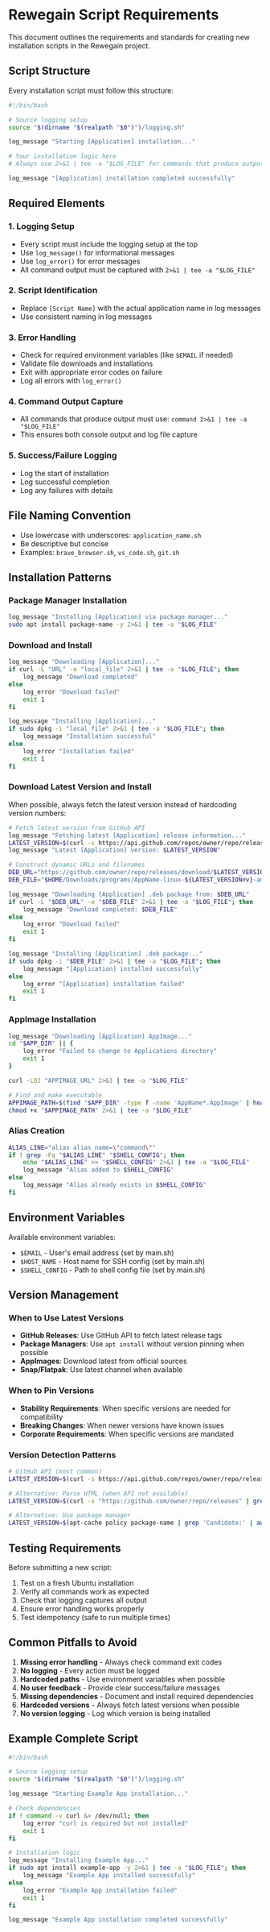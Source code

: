 # Rewegain Script Requirements

This document outlines the requirements and standards for creating new installation scripts in the Rewegain project.

## Script Structure

Every installation script must follow this structure:

```bash
#!/bin/bash

# Source logging setup
source "$(dirname "$(realpath "$0")")/logging.sh"

log_message "Starting [Application] installation..."

# Your installation logic here
# Always use 2>&1 | tee -a "$LOG_FILE" for commands that produce output

log_message "[Application] installation completed successfully"
```

## Required Elements

### 1. Logging Setup
- Every script must include the logging setup at the top
- Use `log_message()` for informational messages
- Use `log_error()` for error messages
- All command output must be captured with `2>&1 | tee -a "$LOG_FILE"`

### 2. Script Identification
- Replace `[Script Name]` with the actual application name in log messages
- Use consistent naming in log messages

### 3. Error Handling
- Check for required environment variables (like `$EMAIL` if needed)
- Validate file downloads and installations
- Exit with appropriate error codes on failure
- Log all errors with `log_error()`

### 4. Command Output Capture
- All commands that produce output must use: `command 2>&1 | tee -a "$LOG_FILE"`
- This ensures both console output and log file capture

### 5. Success/Failure Logging
- Log the start of installation
- Log successful completion
- Log any failures with details

## File Naming Convention

- Use lowercase with underscores: `application_name.sh`
- Be descriptive but concise
- Examples: `brave_browser.sh`, `vs_code.sh`, `git.sh`

## Installation Patterns

### Package Manager Installation
```bash
log_message "Installing [Application] via package manager..."
sudo apt install package-name -y 2>&1 | tee -a "$LOG_FILE"
```

### Download and Install
```bash
log_message "Downloading [Application]..."
if curl -L "URL" -o "local_file" 2>&1 | tee -a "$LOG_FILE"; then
    log_message "Download completed"
else
    log_error "Download failed"
    exit 1
fi

log_message "Installing [Application]..."
if sudo dpkg -i "local_file" 2>&1 | tee -a "$LOG_FILE"; then
    log_message "Installation successful"
else
    log_error "Installation failed"
    exit 1
fi
```

### Download Latest Version and Install
When possible, always fetch the latest version instead of hardcoding version numbers:

```bash
# Fetch latest version from GitHub API
log_message "Fetching latest [Application] release information..."
LATEST_VERSION=$(curl -s https://api.github.com/repos/owner/repo/releases/latest | grep '"tag_name":' | sed -E 's/.*"([^"]+)".*/\1/')
log_message "Latest [Application] version: $LATEST_VERSION"

# Construct dynamic URLs and filenames
DEB_URL="https://github.com/owner/repo/releases/download/$LATEST_VERSION/AppName-linux-${LATEST_VERSION#v}-amd64.deb"
DEB_FILE="$HOME/Downloads/programs/AppName-linux-${LATEST_VERSION#v}-amd64.deb"

log_message "Downloading [Application] .deb package from: $DEB_URL"
if curl -L "$DEB_URL" -o "$DEB_FILE" 2>&1 | tee -a "$LOG_FILE"; then
    log_message "Download completed: $DEB_FILE"
else
    log_error "Download failed"
    exit 1
fi

log_message "Installing [Application] .deb package..."
if sudo dpkg -i "$DEB_FILE" 2>&1 | tee -a "$LOG_FILE"; then
    log_message "[Application] installed successfully"
else
    log_error "[Application] installation failed"
    exit 1
fi
```

### AppImage Installation
```bash
log_message "Downloading [Application] AppImage..."
cd "$APP_DIR" || {
    log_error "Failed to change to Applications directory"
    exit 1
}

curl -LOJ "APPIMAGE_URL" 2>&1 | tee -a "$LOG_FILE"

# Find and make executable
APPIMAGE_PATH=$(find "$APP_DIR" -type f -name 'AppName*.AppImage' | head -n 1)
chmod +x "$APPIMAGE_PATH" 2>&1 | tee -a "$LOG_FILE"
```

### Alias Creation
```bash
ALIAS_LINE="alias alias_name=\"command\""
if ! grep -Fq "$ALIAS_LINE" "$SHELL_CONFIG"; then
    echo "$ALIAS_LINE" >> "$SHELL_CONFIG" 2>&1 | tee -a "$LOG_FILE"
    log_message "Alias added to $SHELL_CONFIG"
else
    log_message "Alias already exists in $SHELL_CONFIG"
fi
```

## Environment Variables

Available environment variables:
- `$EMAIL` - User's email address (set by main.sh)
- `$HOST_NAME` - Host name for SSH config (set by main.sh)
- `$SHELL_CONFIG` - Path to shell config file (set by main.sh)

## Version Management

### When to Use Latest Versions
- **GitHub Releases**: Use GitHub API to fetch latest release tags
- **Package Managers**: Use `apt install` without version pinning when possible
- **AppImages**: Download latest from official sources
- **Snap/Flatpak**: Use latest channel when available

### When to Pin Versions
- **Stability Requirements**: When specific versions are needed for compatibility
- **Breaking Changes**: When newer versions have known issues
- **Corporate Requirements**: When specific versions are mandated

### Version Detection Patterns
```bash
# GitHub API (most common)
LATEST_VERSION=$(curl -s https://api.github.com/repos/owner/repo/releases/latest | grep '"tag_name":' | sed -E 's/.*"([^"]+)".*/\1/')

# Alternative: Parse HTML (when API not available)
LATEST_VERSION=$(curl -s "https://github.com/owner/repo/releases" | grep -o 'v[0-9]\+\.[0-9]\+\.[0-9]\+' | head -1)

# Alternative: Use package manager
LATEST_VERSION=$(apt-cache policy package-name | grep 'Candidate:' | awk '{print $2}')
```

## Testing Requirements

Before submitting a new script:
1. Test on a fresh Ubuntu installation
2. Verify all commands work as expected
3. Check that logging captures all output
4. Ensure error handling works properly
5. Test idempotency (safe to run multiple times)

## Common Pitfalls to Avoid

1. **Missing error handling** - Always check command exit codes
2. **No logging** - Every action must be logged
3. **Hardcoded paths** - Use environment variables when possible
4. **No user feedback** - Provide clear success/failure messages
5. **Missing dependencies** - Document and install required dependencies
6. **Hardcoded versions** - Always fetch latest versions when possible
7. **No version logging** - Log which version is being installed

## Example Complete Script

```bash
#!/bin/bash

# Source logging setup
source "$(dirname "$(realpath "$0")")/logging.sh"

log_message "Starting Example App installation..."

# Check dependencies
if ! command -v curl &> /dev/null; then
    log_error "curl is required but not installed"
    exit 1
fi

# Installation logic
log_message "Installing Example App..."
if sudo apt install example-app -y 2>&1 | tee -a "$LOG_FILE"; then
    log_message "Example App installed successfully"
else
    log_error "Example App installation failed"
    exit 1
fi

log_message "Example App installation completed successfully"
``` 